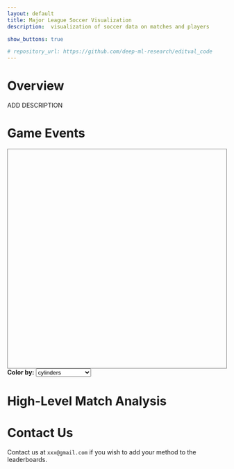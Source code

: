 ```yaml
---
layout: default
title: Major League Soccer Visualization
description:  visualization of soccer data on matches and players

show_buttons: true

# repository_url: https://github.com/deep-ml-research/editval_code
---
```


# Overview

ADD DESCRIPTION

<!-- **EDITVAL** is a standardized benchmark for evaluating text-guided image editing methods across diverse edit types, validated through a large-scale human study. 


<br/>

![Branching](./editval_teaser.png)

**EDITVAL** consists of the following distinct components:

*   A seed dataset _D_ consisting of carefully selected images from **MS-COCO**. These are the real
images which need to be edited by the different editing methods.
*   An attribute list _A_ which consists of various dimensions in which the edits need to be made on the dataset _D_.
*   An evaluation template and procedure for human study on the edited images.
*   An automated evaluation procedure to check quality of edits using pre-trained vision-language models for a subset of attributes in _A_. 


The attribute list _A_ for ~100 images from MS-COCO can be downloaded from [here](https://drive.google.com/file/d/1PJW7mZnrMAtSJC6yG4g4xIHlu3kwIjm5/view){:target="_blank" rel="noopener"}. The format of the json file is as follows:

```
{
  "class_name" : {
    "image_id": { # image ids from MS-COCO
      "edit_attribute" : {
        "from" : ["initial state of attribute"],
        "to" : ["target states of attribute", ...]}}}
}
```
The complete list of edit attributes for evaluation currently is:


*   **Object Addition:** adding an object to the image.
*   **Object Replacement:** replacing an existing object in the image with another object.
*   **Size:** changing the size of an object.
*   **Position Replacement:** changing the position of an object in the image (e.g., left, center, right).
*   **Positional Addition:** adding an object in a specific position in the image.
*   **Alter Parts:** modifying the details of an object.
*   **Background:** changing the background of the image.
*   **Texture:** changing the texture of an object (e.g., wooden table, polka dot cat).
*   **Color:** changing the color of an object.
*   **Shape:** changing shape of an object (e.g., circle-shaped stop sign)
*   **Action:** changing the action that the main object is performing (e.g., dog running).
*   **Viewpoint:** changing the viewpoint in which the image is taken from (e.g., photo of a dog from above).


## More Details on EditVal Dataset and Pipeline
EditVal benchmark contains 648 unique image-edit operations for 19 classes selected from MS-COCO spanning a variety of real-world edits. Edit operations span simple attribute categories like adding or replacing an object to more complex ones such as changing an action, camera viewpoint or replacing the position of an existing object.

![Branching](./teaser_pipeline.png) -->


<div id="events"></div>

# Game Events

<head>
    <meta charset="UTF-8">
    <title>Lab 7 - Cars</title>
    <link rel="stylesheet" href="./visualizations/events/style.css">
</head>

<div id="events-main">
  <svg width="700" height="700" style="border: 1px solid #777;"></svg>
  <b>Color by:</b>
  <select id="events-colorAttrSelector" onchange="onColorChange()">
  <option value="cylinders">cylinders</option>
  <option value="economy (mpg)">economy (mpg)</option>
  <option value="displacement (cc)">displacement (cc)</option>
  <option value="power (hp)">power (hp)</option>
  <option value="weight (lb)">weight (lb)</option>
  <option value="0-60 mph (s)">0-60 mph (s)</option>
  <option value="year">year</option>
  </select>  
</div>


<script src="//d3js.org/d3.v5.min.js"></script>
<script src="./visualizations/events/d3-tip.js"></script>
<script src="./visualizations/events/main.js"></script>

<!-- 
The template to run an [MTurk study](https://requester.mturk.com/){:target="_blank" rel="noopener"} to evaluate the quality of the image editting methods is provided [here](https://drive.google.com/file/d/1r5zzuJy8WXIABhTcTZHXNtWUdWKO9yC-/view?usp=sharing){:target="_blank" rel="noopener"}. 

Together with the template, an input csv file must be provided for the mturk study. Each row of the csv file represents one instance of edit, which contains these four inputs:

*   url_org: url of the original image.
*   url_edit: url of the editted image.
*   prompt: the prompt used to edit the image.
*   class_name: name of the main object in the image.

An example of an input csv file can be seen [here](https://drive.google.com/file/d/1Zf923hlC6mw1F8Gxbajx7Nx8dibwEhTl/view?usp=sharing){:target="_blank" rel="noopener"}. Below is an example of how the mturk study looks to the workers.

<div style="background-color:rgba(34, 139, 34, 0.5);border-radius: 25px;padding:10px;font-size:12px;width:100%;">
  <div style="display:flex;">
      <div style="float:left;padding:5px;">
        <img src="https://editbench.s3.amazonaws.com/edited_images/pix2pix/object_replacement/548957/548957_unedited.png" alt="Original Image" style="width:90%;border-radius:10px;">
      </div>
      <div style="float:left;padding:5px;">
            <img src="https://editbench.s3.amazonaws.com/edited_images/pix2pix/object_replacement/548957/548957_object_replacement_orange_1.5_7.5.png" alt="Edited Image" style="width:90%;border-radius:10px;">
      </div>
  </div>
  <div>
    <p>The right image is supposed to apply the prompt "Change apple to orange" to the left image.</p>
  </div>
  <div style="padding-bottom:20px">
    <p><b>How well is the edit from the given prompt applied?</b></p>
      <input type="radio" id="q1_0" name="q1" disabled/>
      <label for="q1_0" style="padding-right:10px" disabled>Not applied</label>
      <input type="radio" id="q1_1" name="q1" disabled/>
      <label for="q1_1" style="padding-right:10px" disabled>Minorly applied</label>
      <input type="radio" id="q1_2" name="q1" disabled/>
      <label for="q1_2" style="padding-right:10px" disabled>Adequetly applied</label>
      <input type="radio" id="q1_3" name="q1" checked="checked"/>
      <label for="q1_3" style="padding-right:10px">Perfectly applied</label>
  </div>
  <div style="padding-bottom:20px">
    <p><b>How well are the other properties (other than what the edit is targeting) of the main object (apple) preserved in the right image?</b></p>
      <input type="radio" id="q2_0" name="q2" disabled/>
      <label for="q2_0" style="padding-right:10px" disabled>Object is completely changed</label>
      <input type="radio" id="q2_1" name="q2" disabled/>
      <label for="q2_1" style="padding-right:10px" disabled>Some parts are preserved</label>
      <input type="radio" id="q2_2" name="q2" disabled/>
      <label for="q2_2" style="padding-right:10px" disabled>Most parts are preserved</label>
      <input type="radio" id="q2_3" name="q2" checked="checked"/>
      <label for="q2_3" style="padding-right:10px">Other properties of the object are perfectly preserved</label>
  </div>
  <div>
    <p><b>How well are the other properties (other than what the edit is targeting) of the main object (apple) preserved in the right image?</b></p>
      <input type="radio" id="q3_0" name="q3" disabled/>
      <label for="q3_0" style="padding-right:10px" disabled>Completely changed</label>
      <input type="radio" id="q3_1" name="q3" disabled/>
      <label for="q3_1" style="padding-right:10px" disabled>Some parts are preserved</label>
      <input type="radio" id="q3_2" name="q3" checked="checked"/>
      <label for="q3_2" style="padding-right:10px">Most parts are preserved</label>
      <input type="radio" id="q3_3" name="q3" disabled/>
      <label for="q3_3" style="padding-right:10px" disabled>Perfectly preserved</label>
  </div>
</div> -->


<div id="matches"></div>

# High-Level Match Analysis



<!-- 
The numbers below for the human study are calculated only on the first question of the template, which does not consider the changes to the rest of the image. This has been done in order to keep the results comparable to our automatic evaluation framework. For each instant in the human study, a score of `1.0` is given if the edit is `Adequetly applied` or `Perfectly applied`, and a score of `0.0` otherwise.


<h2 style="text-align:center;">Human Study</h2>
<table id="human_study_table" style="overflow:visible;text-align: center;
  display: flex;
  justify-content: center;">
  <tr>
    <th onclick="sortTable(0, 'human_study_table')" style="cursor: pointer;">Method</th>
    <th onclick="sortTable(1, 'human_study_table')" style="cursor: pointer;">Object Addition</th>
    <th onclick="sortTable(2, 'human_study_table')" style="cursor: pointer;">Object Replacement</th>
    <th onclick="sortTable(3, 'human_study_table')" style="cursor: pointer;">Position Replacement</th>
    <th onclick="sortTable(4, 'human_study_table')" style="cursor: pointer;">Positional Addition</th>
    <th onclick="sortTable(5, 'human_study_table')" style="cursor: pointer;">Size</th>
    <th onclick="sortTable(6, 'human_study_table')" style="cursor: pointer;">Alter Parts</th>
    <th onclick="sortTable(7, 'human_study_table')" style="cursor: pointer;">Average</th>
  </tr>
</table>



<h2 style="text-align:center;">Automatic Evaluation</h2>
<table id="aut_eval_table" style="overflow:visible;text-align: center;
  display: flex;
  justify-content: center;">
  <tr>
    <th onclick="sortTable(0, 'aut_eval_table')" style="cursor: pointer;">Method</th>
    <th onclick="sortTable(1, 'aut_eval_table')" style="cursor: pointer;">Object Addition</th>
    <th onclick="sortTable(2, 'aut_eval_table')" style="cursor: pointer;">Object Replacement</th>
    <th onclick="sortTable(3, 'aut_eval_table')" style="cursor: pointer;">Position Replacement</th>
    <th onclick="sortTable(4, 'aut_eval_table')" style="cursor: pointer;">Positional Addition</th>
    <th onclick="sortTable(5, 'aut_eval_table')" style="cursor: pointer;">Size</th>
    <th onclick="sortTable(6, 'aut_eval_table')" style="cursor: pointer;">Alter Parts</th>
    <th onclick="sortTable(7, 'aut_eval_table')" style="cursor: pointer;">Average</th>
  </tr>
</table> -->


<div id="contact"></div>

# Contact Us

Contact us at `xxx@gmail.com` if you wish to add your method to the leaderboards.



<script>
function sortTable(n, tableID) {
  var table, rows, switching, i, x, y, shouldSwitch, dir, switchcount = 0;
  table = document.getElementById(tableID);
  switching = true;
  //Set the sorting direction to ascending:
  dir = "desc"; 
  /*Make a loop that will continue until
  no switching has been done:*/
  while (switching) {
    //start by saying: no switching is done:
    switching = false;
    rows = table.rows;
    /*Loop through all table rows (except the
    first, which contains table headers):*/
    for (i = 1; i < (rows.length - 1); i++) {
      //start by saying there should be no switching:
      shouldSwitch = false;
      /*Get the two elements you want to compare,
      one from current row and one from the next:*/
      x = rows[i].getElementsByTagName("TD")[n];
      y = rows[i + 1].getElementsByTagName("TD")[n];
      /*check if the two rows should switch place,
      based on the direction, asc or desc:*/
      if (dir == "asc") {
        if (x.innerHTML.toLowerCase() > y.innerHTML.toLowerCase()) {
          //if so, mark as a switch and break the loop:
          shouldSwitch= true;
          break;
        }
      } else if (dir == "desc") {
        if (x.innerHTML.toLowerCase() < y.innerHTML.toLowerCase()) {
          //if so, mark as a switch and break the loop:
          shouldSwitch = true;
          break;
        }
      }
    }
    if (shouldSwitch) {
      /*If a switch has been marked, make the switch
      and mark that a switch has been done:*/
      rows[i].parentNode.insertBefore(rows[i + 1], rows[i]);
      switching = true;
      //Each time a switch is done, increase this count by 1:
      switchcount ++;      
    } else {
      /*If no switching has been done AND the direction is "asc",
      set the direction to "desc" and run the while loop again.*/
      if (switchcount == 0 && dir == "desc") {
        dir = "asc";
        switching = true;
      }
    }
  }
}
</script>
<script src="https://ajax.googleapis.com/ajax/libs/jquery/1.7.1/jquery.min.js"></script>
<script src="https://cdnjs.cloudflare.com/ajax/libs/PapaParse/4.1.2/papaparse.js"></script>

<script>
    function arrayToTable(tableData, tableID) {
        var table = document.getElementById(tableID);
        $(tableData).each(function (i, rowData) {
            let row = table.insertRow(-1);
            $(rowData).each(function (j, cellData) {
                let c = row.insertCell(j);
                if (j != 0) {
                  cellData = Math.round(cellData * 100) / 100;
                }
                c.innerText = cellData
            });
        });
        return table;
    }
    $.ajax({
        type: "GET",
        url: "./human_study_table.csv",
        success: function (data) {
            arrayToTable(Papa.parse(data).data, "human_study_table");
        }
    });
    $.ajax({
        type: "GET",
        url: "./aut_eval_table.csv",
        success: function (data) {
            arrayToTable(Papa.parse(data).data, "aut_eval_table");
        }
    });
</script>

